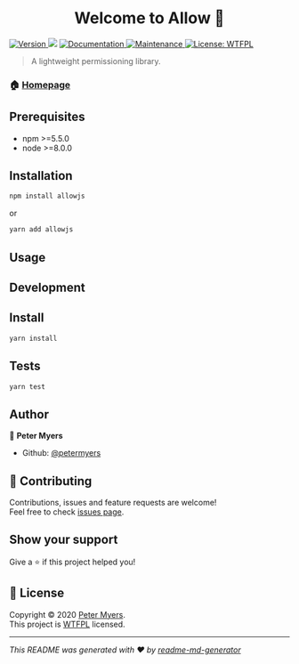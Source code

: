 <h1 align="center">Welcome to Allow 👋</h1>
<p>
  <a href="https://www.npmjs.com/package/allow" target="_blank">
    <img alt="Version" src="https://img.shields.io/badge/npm-%3E%3D5.5.0-blue.svg">
  </a>
  <img src="https://img.shields.io/badge/node-%3E%3D8.0.0-blue.svg" />
  <a href="https://github.com/petermyers/allow#readme" target="_blank">
    <img alt="Documentation" src="https://img.shields.io/badge/documentation-yes-brightgreen.svg" />
  </a>
  <a href="https://github.com/petermyers/allow/graphs/commit-activity" target="_blank">
    <img alt="Maintenance" src="https://img.shields.io/badge/Maintained%3F-yes-brightgreen.svg" />
  </a>
  <a href="https://github.com/petermyers/allow/blob/master/LICENSE" target="_blank">
    <img alt="License: WTFPL" src="https://img.shields.io/badge/License-WTFPL-brightgreen.svg" />
  </a>
</p>

> A lightweight permissioning library.

### 🏠 [Homepage](https://github.com/petermyers/allow#readme)

## Prerequisites

- npm >=5.5.0
- node >=8.0.0

## Installation
```sh
npm install allowjs
```
or
```sh
yarn add allowjs
```
## Usage


## Development
## Install
```sh
yarn install
```

## Tests
```sh
yarn test
```

## Author

👤 **Peter Myers**

* Github: [@petermyers](https://github.com/petermyers)

## 🤝 Contributing

Contributions, issues and feature requests are welcome!<br />Feel free to check [issues page](https://github.com/petermyers/allow/issues).

## Show your support

Give a ⭐️ if this project helped you!

## 📝 License

Copyright © 2020 [Peter Myers](https://github.com/petermyers).<br />
This project is [WTFPL](https://github.com/petermyers/allow/blob/master/LICENSE) licensed.

***
_This README was generated with ❤️ by [readme-md-generator](https://github.com/kefranabg/readme-md-generator)_
